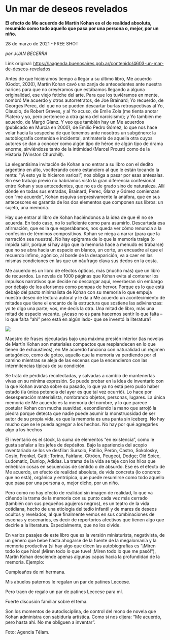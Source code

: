 # Un mar de deseos revelados

**El efecto de Me acuerdo de Martín Kohan es el de realidad absoluta, resumido como todo aquello que pasa por una persona o, mejor, por un niño.**

28 de marzo de 2021 - FREE SHOT

_por JUAN BECERRA_

Link original: https://laagenda.buenosaires.gob.ar/contenido/4603-un-mar-de-deseos-revelados



Antes de que hiciéramos tiempo a llegar a su último libro, Me acuerdo (Godot, 2020), Martín Kohan cavó una zanja de antecedentes ante nuestra narices para que no creyéramos que estábamos llegando a alguna originalidad, ese viejo fetiche del arte. Para que los tuviéramos en mente, nombró Me acuerdo y otros autorretratos, de Joe Brainard; Yo recuerdo, de Georges Perec, del que no se pueden descartar burlas retrospectivas al Yo, Claudio, de Robert Graves, y al Yo acuso, de Emile Zola (me tienta anotar Platero y yo, pero pertenece a otra gama del narcisismo); y Yo también me acuerdo, de Margó Glanz. Y veo que también hay un Me acuerdos (publicado en Murcia en 2000), de Emilio Pedro Gómez, lo que nos hace volar hacia la sospecha de que tenemos ante nosotros un subgénero: la autobiografía contenida e incidental, antimateria de aquella otra cuyos autores se dan a conocer como algún tipo de héroe de algún tipo de drama enorme, sirviéndose tanto de la intimidad (Marcel Proust) como de la Historia (Winston Churchill).




La elegantísima invitación de Kohan a no entrar a su libro con el dedito argentino en alto, vociferando como estanciero al que le están tocando la renta: “¡A esto ya lo hicieron varios!”, nos obliga a pasar por esas antesalas. Sin ese trabajo previo no habríamos visto la gran diferencia confesional entre Kohan y sus antecedentes, que no es de grado sino de naturaleza. Allí dónde en todas sus entradas, Brainard, Perec, Glanz y Gómez comienzan con “me acuerdo”, Kohan esquiva sorpresivamente la anáfora, que en sus antecesores es garantía de los dos elementos que componen sus libros: un sujeto, una memoria.




Hay que entrar al libro de Kohan haciéndonos a la idea de que él no se acuerda. En todo caso, no lo suficiente como para asumirlo. Descartada esa afirmación, que es la que esperábamos, nos queda ver cómo renuncia a la confesión de términos compositivos. Kohan se niega a narrar (para que la narración sea nuestra). No hay epigrama de lo que la memoria traiga (o impida salir, porque si hay algo que la memoria hace a menudo es trabarse) que no se abra hacia un espacio en blanco, un corte, un encuadre al que el recuerdo ínfimo, agónico, al borde de la desaparición, va a caer en las mismas condiciones en las que un náufrago clava sus dedos en la costa.




Me acuerdo es un libro de efectos ópticos, más (mucho más) que un libro de recuerdos. La novela de 1000 páginas que Kohan evita al contener los impulsos narrativos que decide no descargar aquí, reverberan sin embargo por debajo de los aforismos como pompas de hervor. Porque es lo que está debajo del pacto minimalista de Kohan con su memoria lo que empuja nuestro deseo de lectura autoral y le da a Me acuerdo un acontecimiento de mitades que tiene el encanto de la estructura que sostiene las adivinanzas: yo te digo una parte; vos, me decís la otra. Una mitad de libro, más una mitad de espacio vacante. ¿Acaso no es para hacernos sentir lo que falta –lo que falta “ahí” pero está en algún lado- que se inventó la literatura?




![](https://cdn.flowlikemusic.com/files/images/43766/1c93b125-029e-4835-9ad3-e551bf241a7d.jpg)




Maestro de frases ejecutadas bajo una máxima presión interior (las novelas de Martín Kohan son materiales compactos que resplandecen en lo que tienen de exhaustivos), en Me acuerdo funciona con naturalidad un régimen antagónico, como de goteo, aquello que la memoria va perdiendo por el camino mientras se aleja de las escenas que la encendieron con las intermitencias típicas de su condición.




Se trata de pérdidas recolectadas, y salvadas a cambio de mantenerlas vivas en su mínima expresión. Se puede probar en la idea de inventario con la que Kohan avanza sobre su pasado, lo que ya no está pero pudo haber estado (la única potencia del ayer es que tal vez ocurrió). Lo hace por desesperación materialista, nombrando objetos, personas, lugares. La única memoria de Me acuerdo es la memoria del nombre, y lo que parece postular Kohan con mucha suavidad, escondiendo la mano que arrojó la piedra porque detecta que nadie puede asumir la monstruosidad de ser autor de su propia vida, es que la memoria es una punta sin iceberg. No hay mucho que se le pueda agregar a los hechos. No hay por qué agregarles algo a los hechos




El inventario es el stock, la suma de elementos “en existencia”, como le gusta señalar a los jefes de depósitos. Bajo la apariencia del acopio inventariado se los ve desfilar: Sursolo, Patiño, Perón, Castro, Sokolosky, Cosin, Frenkel, Gatti; Torino, Fairlane, Citröen, Peugeot, Dodge; Old Spice, Ludomatic, Dunlop, Adidas. La trama de la vida se teje con los hilos que enhebran cosas en secuencias de sentido o de absurdo. Ese es el efecto de Me acuerdo, un efecto de realidad absoluta, de vida concreta (lo concreto que no está), orgánica y entrópica, que puede resumirse como todo aquello que pasa por una persona o, mejor dicho, por un niño.




Pero como no hay efecto de realidad sin imagen de realidad, lo que va ciñendo la trama de la memoria con su punto cada vez más cerrado (también con sus pequeños agujeros negros), es un teatro de la vida cotidiana, hecho de una etiología del tedio infantil y de mares de deseos ocultos y revelados, al que finalmente vemos en sus combinaciones de escenas y escenarios, es decir de repertorios afectivos que tienen algo que decirle a la literatura. Especialmente, que no los olvide.




En varios pasajes de este libro que es la versión miniaturista, negativista, de un género que bebe hasta ahogarse de la fuente de la megalomanía y la memoria productiva (si hay algo que dicen las autobiografías es “¡Miren todo lo que hice! ¡Miren todo lo que tuve! ¡Miren todo lo que me pasó!”), Martín Kohan desciende apenas algunas capas hacia la profundidad de la memoria. Ejemplo:




Cumpleaños de mi hermana.




Mis abuelos paternos le regalan un par de patines Leccese.




Pero traen de regalo un par de patines Leccese para mí.




Fuerte discusión familiar sobre el tema.




Son los momentos de autodisciplina, de control del mono de novela que Kohan administra con sabiduría artística. Como si nos dijera: “Me acuerdo, pero hasta ahí. No me obliguen a inventar”.




Foto: Agencia Télam.



